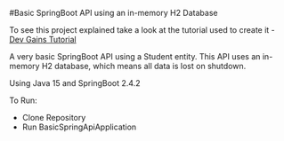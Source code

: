 #Basic SpringBoot API using an in-memory H2 Database

To see this project explained take a look at the tutorial used to create it - [Dev Gains Tutorial](https://devgains.com/articles/build-a-spring-boot-api-with-an-h2-in-memory-database)

A very basic SpringBoot API using a Student entity. This API uses an in-memory H2 database, which means all data is lost on shutdown.

Using Java 15 and SpringBoot 2.4.2

To Run:
- Clone Repository
- Run BasicSpringApiApplication
